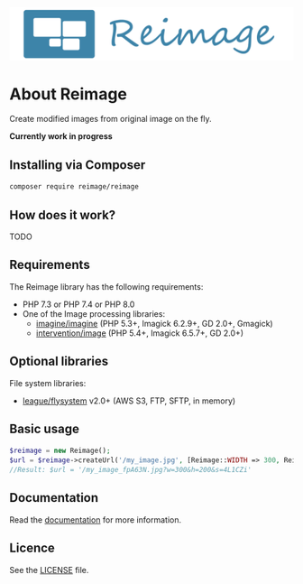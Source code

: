 ![Reimage logo](docs/images/logo.png)

# About Reimage
Create modified images from original image on the fly.

**Currently work in progress**

## Installing via Composer
```bash
composer require reimage/reimage
```

## How does it work?
TODO

## Requirements
The Reimage library has the following requirements:
 - PHP 7.3 or PHP 7.4 or PHP 8.0
 - One of the Image processing libraries:
   - [imagine/imagine](https://github.com/avalanche123/Imagine) (PHP 5.3+, Imagick 6.2.9+, GD 2.0+, Gmagick)
   - [intervention/image](https://github.com/Intervention/image) (PHP 5.4+, Imagick 6.5.7+, GD 2.0+)

## Optional libraries
File system libraries:
 - [league/flysystem](https://flysystem.thephpleague.com/) v2.0+ (AWS S3, FTP, SFTP, in memory)

## Basic usage
<!-- \Reimage\Test\TestCase\Docs\HomepageTest::testSimplestUsage -->
```php
$reimage = new Reimage();
$url = $reimage->createUrl('/my_image.jpg', [Reimage::WIDTH => 300, Reimage::HEIGHT => 200]);
//Result: $url = '/my_image_fpA63N.jpg?w=300&h=200&s=4L1CZi'
```

## Documentation
Read the [documentation](/docs/index.md) for more information.

## Licence
See the [LICENSE](/LICENSE) file.
